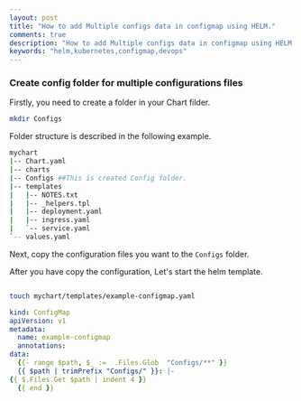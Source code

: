 ```yaml
---
layout: post
title: "How to add Multiple configs data in configmap using HELM."
comments: true
description: "How to add Multiple configs data in configmap using HELM."
keywords: "helm,kubernetes,configmap,devops"
---
```


### Create config folder for multiple configurations files

Firstly, you need to create a folder in your Chart filder. 
```bash
mkdir Configs
```
Folder structure is described in the following example. 
```bash 
mychart
|-- Chart.yaml
|-- charts
|-- Configs ##This is created Config folder.
|-- templates
|   |-- NOTES.txt
|   |-- _helpers.tpl
|   |-- deployment.yaml
|   |-- ingress.yaml
|   `-- service.yaml
`-- values.yaml
```
Next, copy the configuration files you want to the ```Configs``` folder.

After you have copy the configuration, Let's start the helm template. 
```bash 

touch mychart/templates/example-configmap.yaml
```

```yaml
kind: ConfigMap
apiVersion: v1
metadata:
  name: example-configmap
  annotations:
data:
  {{- range $path, $_ :=  .Files.Glob  "Configs/**" }}
  {{ $path | trimPrefix "Configs/" }}: |-
{{ $.Files.Get $path | indent 4 }}
  {{ end }}
```